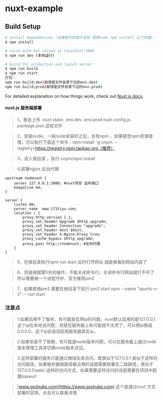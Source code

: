 # nuxt-example

## Build Setup

```bash
# install dependencies (如果提示权限不足则 使用sudo npm install 以下同理)
$ npm install

# serve with hot reload at localhost:3000
$ npm run dev (本地运行)

# build for production and launch server
$ npm run build
$ npm run start
打包：
npm run build:dev(取得是文件目录下边的env.dev)
npm run build:prod(取得是文件目录下边的env.prod)
```

For detailed explanation on how things work, check out [Nuxt.js docs](https://nuxtjs.org).

#### nuxt.js 服务端部署
>1，我会上传 .nuxt static .env.dev .env.prod nuxt.config.js package.json 这些文件

>2，安装node，一般node安装好之后，会有npm ，如果感觉npm资源很慢，可以执行下面这个命令：npm install -g cnpm --registry=https://registry.npm.taobao.org（推荐）

>3，进入根目录 ，执行 cnpm/npm install

>4,部署nginx 反向代理

```
upstream nodenuxt {
    server 127.0.0.1:3000; #nuxt项目 监听端口
    keepalive 64;
}

server {
    listen 80;
    server_name  www.171tiyu.com;
    location / {
        proxy_http_version 1.1;
        proxy_set_header Upgrade $http_upgrade;
        proxy_set_header Connection "upgrade";
        proxy_set_header Host $host;
        proxy_set_header X-Nginx-Proxy true;
        proxy_cache_bypass $http_upgrade;
        proxy_pass http://nodenuxt; #反向代理
    }
}
```
>5，在根目录执行npm run start 此时打开网址 就能够看到网站内容了

>6，但是根据第5步的操作，不能关闭命令行，关闭命令行网站就打不开了 所以需要做一个进程守护，官方推荐pm2

>7，如果使用pm2 需要在根目录下执行 pm2 start npm --name "sports-v-2" -- run start

### 注意点
>1.如果启用不了服务，有可能是启用ip的问题，nuxt默认启用的是127.0.0.1这个ip在本地没问题，但是在服务器上有可能就不太灵了，可以把ip换成0.0.0.0，这个ip会自动启用服务器真实ip。

>2.如果安装不了依赖，有可能是node版本问题，可以在服务器上通过node版本管理工具来切换node版本试试。

>3.这样部署的服务只能通过根域名来访问，既类似于127.0.0.1 类似于这样的访问路径，如果服务器根路径被占用的话就需要部署在二级路径，类似于 127.0.0.1/web/ 这样的访问方式，如果需要这样访问的话就需要在项目中配置baseurl

>[www.gxshuke.com](https://www.gxshuke.com) 这个是通过nuxt 方式部署的官网，点击可以查看详情





